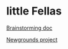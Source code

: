 # little Fellas

[Brainstorming doc](https://docs.google.com/document/d/19n-ml0TKguYE0PrPC5kYycIr7pbs8SALPjUFkuNVtsw/edit)

[Newgrounds project](https://www.newgrounds.com/projects/games/1920192/preview)